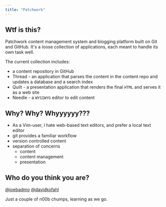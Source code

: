 ```yaml
---
title: "Patchwork"
---
```


## Wtf is this?

Patchwork content management system and blogging platform built on Git and GitHub. It's a loose collection of applications, each meant to handle its own task well.  

The current collection includes:

* a content repository in GitHub
* Thread - an application that parses the content in the content repo and updates a database and a search index
* Quilt - a presentation application that renders the final `HTML` and serves it as a web site
* Needle - a `WYSIWYG` editor to edit content

## Why? Why? Whyyyyyy???

* As a Vim-user, I hate web-based text editors, and prefer a local text editor
* git provides a familiar workflow
* version controlled content
* separation of concerns
    * content
    * content management
    * presentation

## Who do you think you are? 

[@joebadmo](https://github.com/joebadmo)
[@davidkofahl](https://github.com/davidkofahl)

Just a couple of n00b chumps, learning as we go.  

